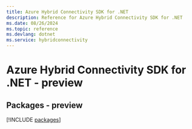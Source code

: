 ```yaml
---
title: Azure Hybrid Connectivity SDK for .NET
description: Reference for Azure Hybrid Connectivity SDK for .NET
ms.date: 08/26/2024
ms.topic: reference
ms.devlang: dotnet
ms.service: hybridconnectivity
---
```

# Azure Hybrid Connectivity SDK for .NET - preview
## Packages - preview
[!INCLUDE [packages](hybrid-connectivity-index.md)]